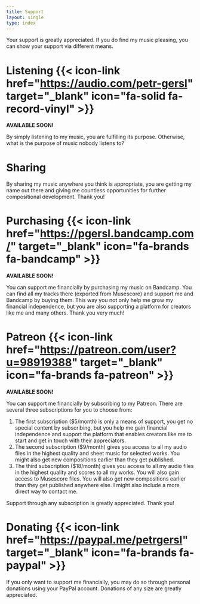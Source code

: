 ```yaml
---
title: Support
layout: single
type: index
---
```

Your support is greatly appreciated. If you do find my music pleasing, you can show your support via different means.

# Listening {{< icon-link href="https://audio.com/petr-gersl" target="_blank" icon="fa-solid fa-record-vinyl" >}}

**AVAILABLE SOON!**

By simply listening to my music, you are fulfilling its purpose. Otherwise, what is the purpose of music nobody listens to?

# Sharing

By sharing my music anywhere you think is appropriate, you are getting my name out there and giving me countless opportunities for further compositional development. Thank you!

# Purchasing {{< icon-link href="https://pgersl.bandcamp.com/" target="_blank" icon="fa-brands fa-bandcamp" >}}

**AVAILABLE SOON!**

You can support me financially by purchasing my music on Bandcamp. You can find all my tracks there (exported from Musescore) and support me and Bandcamp by buying them. This way you not only help me grow my financial independence, but you are also supporting a platform for creators like me and many others. Thank you very much!

# Patreon {{< icon-link href="https://patreon.com/user?u=98919388" target="_blank" icon="fa-brands fa-patreon" >}}

**AVAILABLE SOON!**

You can support me financially by subscribing to my Patreon. There are several three subscriptions for you to choose from:

1. The first subscription ($5/month) is only a means of support, you get no special content by subscribing, but you help me gain financial independence and support the platform that enables creators like me to start and get in touch with their appreciators. 
2. The second subscription ($9/month) gives you access to all my audio files in the highest quality and sheet music for selected works. You might also get new compositions earlier than they get published.
3. The third subscription ($18/month) gives you access to all my audio files in the highest quality and scores to all my works. You will also gain access to Musescore files. You will also get new compositions earlier than they get published anywhere else. I might also include a more direct way to contact me.

Support through any subscription is greatly appreciated. Thank you!

# Donating {{< icon-link href="https://paypal.me/petrgersl" target="_blank" icon="fa-brands fa-paypal" >}}

If you only want to support me financially, you may do so through personal donations using your PayPal account. Donations of any size are greatly appreciated.